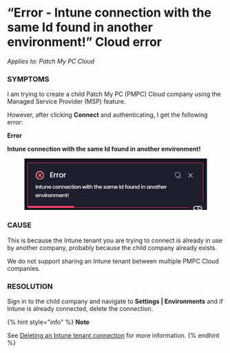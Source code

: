 # “Error - Intune connection with the same Id found in another environment!” Cloud error

_Applies to: Patch My PC Cloud_

### SYMPTOMS

I am trying to create a child Patch My PC (PMPC) Cloud company using the Managed Service Provider (MSP) feature.

However, after clicking **Connect** and authenticating, I get the following error:

**Error**

**Intune connection with the same Id found in another environment!**

<figure><img src="../../../.gitbook/assets/image (2094).png" alt="“Intune connection with the same Id found in another environment!” error" width="538"><figcaption></figcaption></figure>

### CAUSE

This is because the Intune tenant you are trying to connect is already in use by another company, probably because the child company already exists.

We do not support sharing an Intune tenant between multiple PMPC Cloud companies.

### RESOLUTION

Sign in to the child company and navigate to  **Settings | Environments** and if Intune is already connected, delete the connection.

{% hint style="info" %}
**Note**

See [Deleting an Intune tenant connection](../../cloud-administration/manage-your-environments-in-cloud/manage-cloud-intune-tenants.md#deleting-an-intune-tenant-connection) for more information.
{% endhint %}
